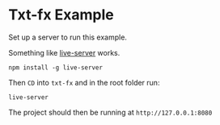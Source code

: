 # Txt-fx Example

Set up a server to run this example.

Something like [live-server](https://www.npmjs.com/package/live-server) works.

```
npm install -g live-server
```

Then `CD` into `txt-fx` and in the root folder run:
```
live-server
```

The project should then be running at `http://127.0.0.1:8080`